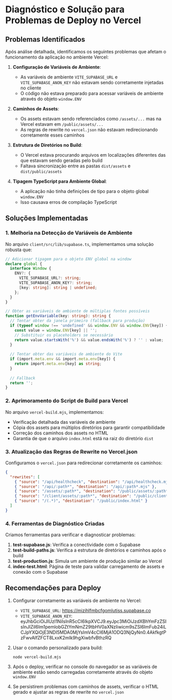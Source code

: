 # Diagnóstico e Solução para Problemas de Deploy no Vercel

## Problemas Identificados

Após análise detalhada, identificamos os seguintes problemas que afetam o funcionamento da aplicação no ambiente Vercel:

1. **Configuração de Variáveis de Ambiente**:
   - As variáveis de ambiente `VITE_SUPABASE_URL` e `VITE_SUPABASE_ANON_KEY` não estavam sendo corretamente injetadas no cliente
   - O código não estava preparado para acessar variáveis de ambiente através do objeto `window.ENV`

2. **Caminhos de Assets**:
   - Os assets estavam sendo referenciados como `/assets/...` mas na Vercel estavam em `/public/assets/...`
   - As regras de rewrite no `vercel.json` não estavam redirecionando corretamente esses caminhos

3. **Estrutura de Diretórios no Build**:
   - O Vercel estava procurando arquivos em localizações diferentes das que estavam sendo geradas pelo build
   - Faltava sincronização entre as pastas `dist/assets` e `dist/public/assets`

4. **Tipagem TypeScript para Ambiente Global**:
   - A aplicação não tinha definições de tipo para o objeto global `window.ENV`
   - Isso causava erros de compilação TypeScript

## Soluções Implementadas

### 1. Melhoria na Detecção de Variáveis de Ambiente

No arquivo `client/src/lib/supabase.ts`, implementamos uma solução robusta que:

```typescript
// Adicionar tipagem para o objeto ENV global na window
declare global {
  interface Window {
    ENV?: {
      VITE_SUPABASE_URL?: string;
      VITE_SUPABASE_ANON_KEY?: string;
      [key: string]: string | undefined;
    };
  }
}

// Obter as variáveis de ambiente de múltiplas fontes possíveis
function getEnvVariable(key: string): string {
  // Tentar obter da janela primeiro (fallback para produção)
  if (typeof window !== 'undefined' && window.ENV && window.ENV[key]) {
    const value = window.ENV[key] || '';
    // Substituir os placeholders se necessário
    return value.startsWith('%') && value.endsWith('%') ? '' : value;
  }
  
  // Tentar obter das variáveis de ambiente do Vite
  if (import.meta.env && import.meta.env[key]) {
    return import.meta.env[key] as string;
  }
  
  // Fallback
  return '';
}
```

### 2. Aprimoramento do Script de Build para Vercel

No arquivo `vercel-build.mjs`, implementamos:

- Verificação detalhada das variáveis de ambiente
- Cópia dos assets para múltiplos diretórios para garantir compatibilidade
- Correção dos caminhos dos assets no HTML
- Garantia de que o arquivo `index.html` está na raiz do diretório `dist`

### 3. Atualização das Regras de Rewrite no Vercel.json

Configuramos o `vercel.json` para redirecionar corretamente os caminhos:

```json
{
  "rewrites": [
    { "source": "/api/healthcheck", "destination": "/api/healthcheck.mjs" },
    { "source": "/api/:path*", "destination": "/api/:path*.mjs" },
    { "source": "/assets/:path*", "destination": "/public/assets/:path*" },
    { "source": "/client/assets/:path*", "destination": "/public/client/assets/:path*" },
    { "source": "/(.*)", "destination": "/public/index.html" }
  ]
}
```

### 4. Ferramentas de Diagnóstico Criadas

Criamos ferramentas para verificar e diagnosticar problemas:

1. **test-supabase.js**: Verifica a conectividade com o Supabase
2. **test-build-paths.js**: Verifica a estrutura de diretórios e caminhos após o build
3. **test-production.js**: Simula um ambiente de produção similar ao Vercel
4. **index-test.html**: Página de teste para validar carregamento de assets e conexão com o Supabase

## Recomendações para Deploy

1. Configurar corretamente as variáveis de ambiente no Vercel:
   - `VITE_SUPABASE_URL`: https://mizihlfmbcfgomlutiss.supabase.co
   - `VITE_SUPABASE_ANON_KEY`: eyJhbGciOiJIUzI1NiIsInR5cCI6IkpXVCJ9.eyJpc3MiOiJzdXBhYmFzZSIsInJlZiI6Im1pemlobGZtYmNmZ29tbHV0aXNzIiwicm9sZSI6ImFub24iLCJpYXQiOjE3NDI5MDA0MjYsImV4cCI6MjA1ODQ3NjQyNn0.4AkfkgtPzFwvAIfZFCT8LxxK2mIk9hgXiwbfvBthzRQ

2. Usar o comando personalizado para build:
   ```
   node vercel-build.mjs
   ```

3. Após o deploy, verificar no console do navegador se as variáveis de ambiente estão sendo carregadas corretamente através do objeto `window.ENV`

4. Se persistirem problemas com caminhos de assets, verificar o HTML gerado e ajustar as regras de rewrite no `vercel.json`